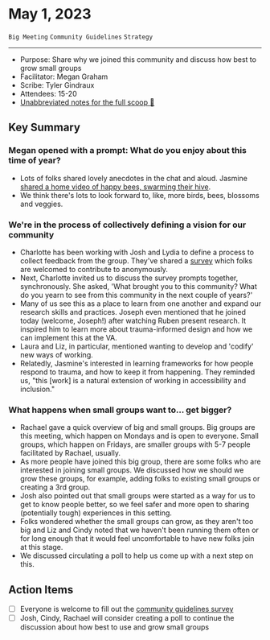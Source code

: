 # May 1, 2023

`Big Meeting` `Community Guidelines` `Strategy`

---

- Purpose: Share why we joined this community and discuss how best to grow small groups
- Facilitator: Megan Graham
- Scribe: Tyler Gindraux
- Attendees: 15-20
- [Unabbreviated notes for the full scoop 🍦 ](https://docs.google.com/document/d/1z5OsfMtlnVp-ntPUi3zPUzw__1mwECqR9bMJygN04h0)

## Key Summary

### Megan opened with a prompt: What do you enjoy about this time of year?

- Lots of folks shared lovely anecdotes in the chat and aloud. Jasmine [shared a home video of happy bees, swarming their hive](https://dsva.slack.com/archives/C04F9JLSATE/p1682971529516149?thread_ts=1682971125.267119&cid=C04F9JLSATE). 
- We think there's lots to look forward to, like, more birds, bees, blossoms and veggies.

### We're in the process of collectively defining a vision for our community

- Charlotte has been working with Josh and Lydia to define a process to collect feedback from the group. They've shared a [survey](https://forms.gle/DnrFrVpTAgJEGgNW9) which folks are welcomed to contribute to anonymously.
- Next, Charlotte invited us to discuss the survey prompts together, synchronously. She asked, 'What brought you to this community? What do you yearn to see from this community in the next couple of years?'
- Many of us see this as a place to learn from one another and expand our research skills and practices. Joseph even mentioned that he joined today (welcome, Joseph!) after watching Ruben present research. It inspired him to learn more about trauma-informed design and how we can implement this at the VA.
- Laura and Liz, in particular, mentioned wanting to develop and 'codify' new ways of working.
- Relatedly, Jasmine's interested in learning frameworks for how people respond to trauma, and how to keep it from happening. They reminded us, "this [work] is a natural extension of working in accessibility and inclusion."

### What happens when small groups want to... get bigger?

- Rachael gave a quick overview of big and small groups. Big groups are this meeting, which happen on Mondays and is open to everyone. Small groups, which happen on Fridays, are smaller groups with 5-7 people facilitated by Rachael, usually.
- As more people have joined this big group, there are some folks who are interested in joining small groups. We discussed how we should we grow these groups, for example, adding folks to existing small groups or creating a 3rd group.
- Josh also pointed out that small groups were started as a way for us to get to know people better, so we feel safer and more open to sharing (potentially tough) experiences in this setting.
- Folks wondered whether the small groups can grow, as they aren't too big and Liz and Cindy noted that we haven't been running them often or for long enough that it would feel uncomfortable to have new folks join at this stage.
- We discussed circulating a poll to help us come up with a next step on this.

## Action Items
- [ ] Everyone is welcome to fill out the [community guidelines survey](https://forms.gle/DnrFrVpTAgJEGgNW9)
- [ ] Josh, Cindy, Rachael will consider creating a poll to continue the discussion about how best to use and grow small groups
